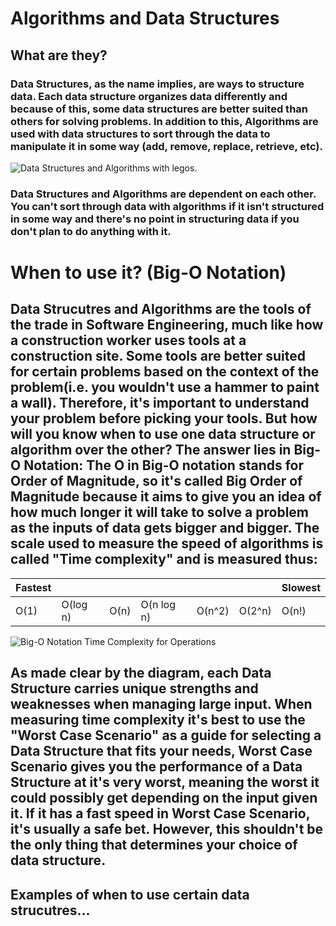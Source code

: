 # Algorithms and Data Structures


## What are they?

### Data Structures, as the name implies, are ways to structure data. Each data structure organizes data differently and because of this, some data structures are better suited than others for solving problems. In addition to this, Algorithms are used with data structures to sort through the data to manipulate it in some way (add, remove, replace, retrieve, etc).

![Data Structures and Algorithms with legos.](https://github.com/joehawkens/data-structures-final/blob/main/Assets/AlgorithmsDiagram.PNG)

### Data Structures and Algorithms are dependent on each other. You can't sort through data with algorithms if it isn't structured in some way and there's no point in structuring data if you don't plan to do anything with it.
  
# When to use it? (Big-O Notation)

## Data Strucutres and Algorithms are the tools of the trade in Software Engineering, much like how a construction worker uses tools at a construction site. Some tools are better suited for certain problems based on the context of the problem(i.e. you wouldn't use a hammer to paint a wall). Therefore, it's important to understand your problem before picking your tools. But how will you know when to use one data structure or algorithm over the other? The answer lies in Big-O Notation: The O in Big-O notation stands for Order of Magnitude, so it's called Big Order of Magnitude because it aims to give you an idea of how much longer it will take to solve a problem as the inputs of data gets bigger and bigger. The scale used to measure the speed of algorithms is called "Time complexity" and is measured thus:



|Fastest||||||Slowest|
|---|---|---|---|---|---|---|
|O(1) | O(log n) | O(n) | O(n log n) | O(n^2) |O(2^n) | O(n!)|


![Big-O Notation Time Complexity for Operations](https://pbs.twimg.com/media/CRW23IcWEAAgpdd.png)

## As made clear by the diagram, each Data Structure carries unique strengths and weaknesses when managing large input. When measuring time complexity it's best to use the "Worst Case Scenario" as a guide for selecting a Data Structure that fits your needs, Worst Case Scenario gives you the performance of a Data Structure at it's very worst, meaning the worst it could possibly get depending on the input given it. If it has a fast speed in Worst Case Scenario, it's usually a safe bet. However, this shouldn't be the only thing that determines your choice of data structure.


## Examples of when to use certain data strucutres...
